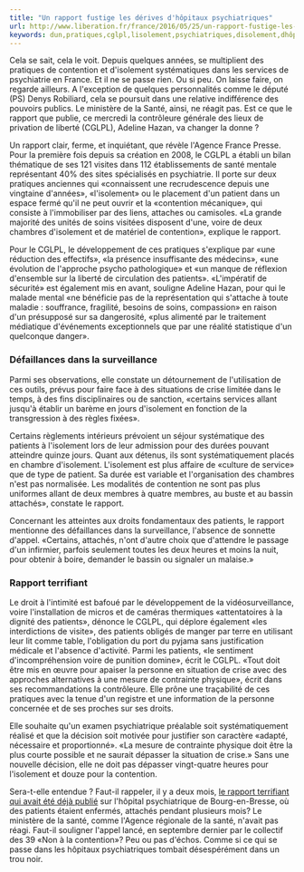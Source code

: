 ```yaml
---
title: "Un rapport fustige les dérives d'hôpitaux psychiatriques"
url: http://www.liberation.fr/france/2016/05/25/un-rapport-fustige-les-derives-d-hopitaux-psychiatriques_1455035
keywords: dun,pratiques,cglpl,lisolement,psychiatriques,disolement,dhôpitaux,rapport,voire,fustige,patients,santé,contention,dérives
---
```

Cela se sait, cela le voit. Depuis quelques années, se multiplient des pratiques de contention et d'isolement systématiques dans les services de psychiatrie en France. Et il ne se passe rien. Ou si peu. On laisse faire, on regarde ailleurs. A l'exception de quelques personnalités comme le député (PS) Denys Robiliard, cela se poursuit dans une relative indifférence des pouvoirs publics. Le ministère de la Santé, ainsi, ne réagit pas. Est ce que le rapport que publie, ce mercredi la contrôleure générale des lieux de privation de liberté (CGLPL), Adeline Hazan, va changer la donne ?

Un rapport clair, ferme, et inquiétant, que révèle l\'Agence France Presse. Pour la première fois depuis sa création en 2008, le CGLPL a établi un bilan thématique de ses 121 visites dans 112 établissements de santé mentale représentant 40% des sites spécialisés en psychiatrie. Il porte sur deux pratiques anciennes qui «connaissent une recrudescence depuis une vingtaine d'années», «l'isolement» ou le placement d'un patient dans un espace fermé qu'il ne peut ouvrir et la «contention mécanique», qui consiste à l'immobiliser par des liens, attaches ou camisoles. «La grande majorité des unités de soins visitées disposent d'une, voire de deux chambres d'isolement et de matériel de contention», explique le rapport.

Pour le CGLPL, le développement de ces pratiques s'explique par «une réduction des effectifs», «la présence insuffisante des médecins», «une évolution de l'approche psycho pathologique» et «un manque de réflexion d'ensemble sur la liberté de circulation des patients». «L'impératif de sécurité» est également mis en avant, souligne Adeline Hazan, pour qui le malade mental «ne bénéficie pas de la représentation qui s'attache à toute maladie : souffrance, fragilité, besoins de soins, compassion» en raison d'un présupposé sur sa dangerosité, «plus alimenté par le traitement médiatique d'événements exceptionnels que par une réalité statistique d'un quelconque danger».

### Défaillances dans la surveillance

Parmi ses observations, elle constate un détournement de l'utilisation de ces outils, prévus pour faire face à des situations de crise limitée dans le temps, à des fins disciplinaires ou de sanction, «certains services allant jusqu'à établir un barème en jours d'isolement en fonction de la transgression à des règles fixées».

Certains règlements intérieurs prévoient un séjour systématique des patients à l'isolement lors de leur admission pour des durées pouvant atteindre quinze jours. Quant aux détenus, ils sont systématiquement placés en chambre d'isolement. L'isolement est plus affaire de «culture de service» que de type de patient. Sa durée est variable et l'organisation des chambres n'est pas normalisée. Les modalités de contention ne sont pas plus uniformes allant de deux membres à quatre membres, au buste et au bassin attachés», constate le rapport.

Concernant les atteintes aux droits fondamentaux des patients, le rapport mentionne des défaillances dans la surveillance, l'absence de sonnette d'appel. «Certains, attachés, n'ont d'autre choix que d'attendre le passage d'un infirmier, parfois seulement toutes les deux heures et moins la nuit, pour obtenir à boire, demander le bassin ou signaler un malaise.»

### Rapport terrifiant

Le droit à l'intimité est bafoué par le développement de la vidéosurveillance, voire l'installation de micros et de caméras thermiques «attentatoires à la dignité des patients», dénonce le CGLPL, qui déplore également «les interdictions de visite», des patients obligés de manger par terre en utilisant leur lit comme table, l'obligation du port du pyjama sans justification médicale et l'absence d'activité. Parmi les patients, «le sentiment d'incompréhension voire de punition domine», écrit le CGLPL. «Tout doit être mis en œuvre pour apaiser la personne en situation de crise avec des approches alternatives à une mesure de contrainte physique», écrit dans ses recommandations la contrôleure. Elle prône une traçabilité de ces pratiques avec la tenue d'un registre et une information de la personne concernée et de ses proches sur ses droits.

Elle souhaite qu'un examen psychiatrique préalable soit systématiquement réalisé et que la décision soit motivée pour justifier son caractère «adapté, nécessaire et proportionné». «La mesure de contrainte physique doit être la plus courte possible et ne saurait dépasser la situation de crise.» Sans une nouvelle décision, elle ne doit pas dépasser vingt-quatre heures pour l'isolement et douze pour la contention.

Sera-t-elle entendue ? Faut-il rappeler, il y a deux mois, [le rapport terrifiant qui avait été déjà publié](https://www.liberation.fr/france/2016/03/25/psychiatrie-l-enfer-derriere-les-portes_1442156) sur l'hôpital psychiatrique de Bourg-en-Bresse, où des patients étaient enfermés, attachés pendant plusieurs mois? Le ministère de la santé, comme l'Agence régionale de la santé, n'avait pas réagi. Faut-il souligner l'appel lancé, en septembre dernier par le collectif des 39 «Non à la contention»? Peu ou pas d'échos. Comme si ce qui se passe dans les hôpitaux psychiatriques tombait désespérément dans un trou noir. 
